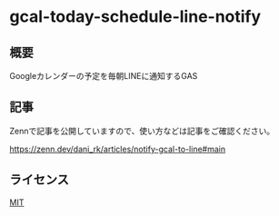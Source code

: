 # gcal-today-schedule-line-notify

## 概要

Googleカレンダーの予定を毎朝LINEに通知するGAS

## 記事

Zennで記事を公開していますので、使い方などは記事をご確認ください。

https://zenn.dev/dani_rk/articles/notify-gcal-to-line#main

## ライセンス

[MIT](LICENSE)
